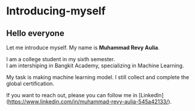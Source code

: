 # Introducing-myself
<h2>Hello everyone</h2> 

Let me introduce myself. My name is <b>Muhammad Revy Aulia</b>.<br>

I am a college student in my sixth semester.<br>
I am intershiping in Bangkit Academy, specializing in Machine Learning.<br>

My task is making machine learning model.
I still collect and complete the global certification.

If you want to reach out, please you can follow me in [LinkedIn]
(https://www.linkedin.com/in/muhammad-revy-aulia-545a42133/).

